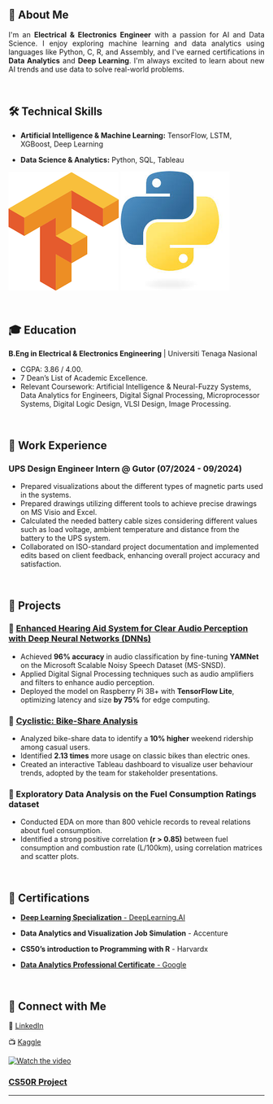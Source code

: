 ## 🚀 About Me  

<p style="text-align: justify;">
    I'm an <strong>Electrical & Electronics Engineer</strong> with a passion for AI and Data Science. 
    I enjoy exploring machine learning and data analytics using languages like Python, C, R, and Assembly, 
    and I've earned certifications in <strong>Data Analytics</strong> and <strong>Deep Learning</strong>. 
    I'm always excited to learn about new AI trends and use data to solve real-world problems.
</p>


 <br>

## 🛠 Technical Skills  

- **Artificial Intelligence & Machine Learning:** TensorFlow, LSTM, XGBoost, Deep Learning  

- **Data Science & Analytics:** Python, SQL, Tableau

![Skill Logos](/assets/img/tensorflow_logo.png)    ![Skill Logos](/assets/img/python_logo.png)

 <br>

## 🎓 Education  

**B.Eng in Electrical & Electronics Engineering** | Universiti Tenaga Nasional  
  - CGPA: 3.86 / 4.00.
  - 7 Dean’s List of Academic Excellence.
  - Relevant Coursework: Artificial Intelligence & Neural-Fuzzy Systems, Data Analytics for Engineers, Digital Signal Processing, Microprocessor Systems, Digital Logic Design, VLSI Design, Image Processing.

<br>

## 💼 Work Experience  

### **UPS Design Engineer Intern @ Gutor (07/2024 - 09/2024)**  

- Prepared visualizations about the different types of magnetic parts used in the systems. 
- Prepared drawings utilizing different tools to achieve precise drawings on MS Visio and Excel.
- Calculated the needed battery cable sizes considering different values such as load voltage, ambient temperature and distance from the battery to the UPS system.
- Collaborated on ISO-standard project documentation and implemented edits based on client feedback, enhancing overall project accuracy and satisfaction.

 <br>

## 📂 Projects  

### 🔹 [Enhanced Hearing Aid System for Clear Audio Perception with Deep Neural Networks (DNNs)](https://github.com/mistafo11/HearingAidSystem)

- Achieved **96% accuracy** in audio classification by fine-tuning **YAMNet** on the Microsoft Scalable Noisy Speech Dataset (MS-SNSD).
- Applied Digital Signal Processing techniques such as audio amplifiers and filters to enhance audio perception.
- Deployed the model on Raspberry Pi 3B+ with **TensorFlow Lite**, optimizing latency and size **by 75%** for edge computing.  


### 🔹 [Cyclistic: Bike-Share Analysis](https://public.tableau.com/views/CyclisticCaseStudy_17265856874910/AnnualVs_CasualRidersonCyclisticJune2024?:language=en-US&:sid=&:redirect=auth&:display_count=n&:origin=viz_share_link) 

- Analyzed bike-share data to identify a **10% higher** weekend ridership among casual users.
- Identified **2.13 times** more usage on classic bikes than electric ones.
- Created an interactive Tableau dashboard to visualize user behaviour trends, adopted by the team for stakeholder presentations.  
 

### 🔹 Exploratory Data Analysis on the Fuel Consumption Ratings dataset  

- Conducted EDA on more than 800 vehicle records to reveal relations about fuel consumption.
- Identified a strong positive correlation **(r > 0.85)** between fuel consumption and combustion rate (L/100km), using correlation matrices and scatter plots. 

 <br>

## 🏅 Certifications 

- [**Deep Learning Specialization** - DeepLearning.AI](https://www.coursera.org/account/accomplishments/specialization/KMNN9LMUAA0C)

- **Data Analytics and Visualization Job Simulation** - Accenture

- **CS50’s introduction to Programming with R** - Harvardx

- [**Data Analytics Professional Certificate** - Google](https://coursera.org/verify/professional-cert/QMJFHH7L3VKC) 

 <br>

## 📢 Connect with Me  

🔗 [LinkedIn](https://linkedin.com/in/mohamed-elmustafa-garelnabi-681535243/)  

📺 [Kaggle](https://kaggle.com/elmustafagarelnabi)  


 [![Watch the video](https://img.youtube.com/vi/nIoASbvVcPg/maxresdefault.jpg)](https://youtu.be/nIoASbvVcPg)

### [CS50R Project](https://youtu.be/nIoASbvVcPg)

---

